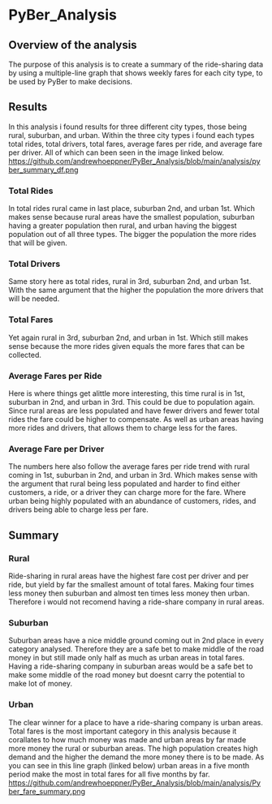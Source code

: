 # PyBer_Analysis
## Overview of the analysis
The purpose of this analysis is to create a summary of the ride-sharing data by using a multiple-line graph that shows weekly fares for each city type, to be used by PyBer to make decisions.
## Results
In this analysis i found results for three different city types, those being rural, suburban, and urban. Within the three city types i found each types total rides, total drivers, total fares, average fares per ride, and average fare per driver. All of which can been seen in the image linked below.
https://github.com/andrewhoeppner/PyBer_Analysis/blob/main/analysis/pyber_summary_df.png
### Total Rides
In total rides rural came in last place, suburban 2nd, and urban 1st. Which makes sense because rural areas have the smallest population, suburban having a greater population then rural, and urban having the biggest population out of all three types. The bigger the population the more rides that will be given.
### Total Drivers
Same story here as total rides, rural in 3rd, suburban 2nd, and urban 1st. With the same argument that the higher the population the more drivers that will be needed.
### Total Fares
Yet again rural in 3rd, suburban 2nd, and urban in 1st. Which still makes sense because the more rides given equals the more fares that can be collected.
### Average Fares per Ride
Here is where things get alittle more interesting, this time rural is in 1st, suburban in 2nd, and urban in 3rd. This could be due to population again. Since rural areas are less populated and have fewer drivers and fewer total rides the fare could be higher to compensate. As well as urban areas having more rides and drivers, that allows them to charge less for the fares.
### Average Fare per Driver
The numbers here also follow the average fares per ride trend with rural coming in 1st, suburban in 2nd, and urban in 3rd. Which makes sense with the argument that rural being less populated and harder to find either customers, a ride, or a driver they can charge more for the fare. Where urban being highly populated with an abundance of customers, rides, and drivers being able to charge less per fare.
## Summary
### Rural
Ride-sharing in rural areas have the highest fare cost per driver and per ride, but yield by far the smallest amount of total fares. Making four times less money then suburban and almost ten times less money then urban. Therefore i would not recomend having a ride-share company in rural areas.
### Suburban
Suburban areas have a nice middle ground coming out in 2nd place in every category analysed. Therefore they are a safe bet to make middle of the road money in but still made only half as much as urban areas in total fares. Having a ride-sharing company in suburban areas would be a safe bet to make some middle of the road money but doesnt carry the potential to make lot of money.
### Urban
The clear winner for a place to have a ride-sharing company is urban areas. Total fares is the most important category in this analysis because it corallates to how much money was made and urban areas by far made more money the rural or suburban areas. The high population creates high demand and the higher the demand the more money there is to be made. As you can see in this line graph (linked below) urban areas in a five month period make the most in total fares for all five months by far.
https://github.com/andrewhoeppner/PyBer_Analysis/blob/main/analysis/Pyber_fare_summary.png